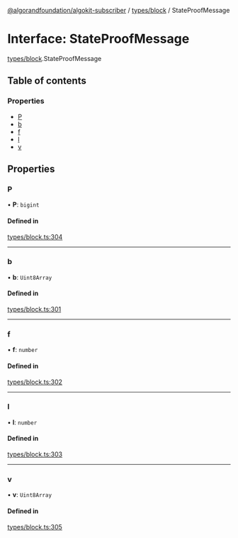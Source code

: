 [@algorandfoundation/algokit-subscriber](../README.md) / [types/block](../modules/types_block.md) / StateProofMessage

# Interface: StateProofMessage

[types/block](../modules/types_block.md).StateProofMessage

## Table of contents

### Properties

- [P](types_block.StateProofMessage.md#p)
- [b](types_block.StateProofMessage.md#b)
- [f](types_block.StateProofMessage.md#f)
- [l](types_block.StateProofMessage.md#l)
- [v](types_block.StateProofMessage.md#v)

## Properties

### P

• **P**: `bigint`

#### Defined in

[types/block.ts:304](https://github.com/algorandfoundation/algokit-subscriber-ts/blob/main/src/types/block.ts#L304)

___

### b

• **b**: `Uint8Array`

#### Defined in

[types/block.ts:301](https://github.com/algorandfoundation/algokit-subscriber-ts/blob/main/src/types/block.ts#L301)

___

### f

• **f**: `number`

#### Defined in

[types/block.ts:302](https://github.com/algorandfoundation/algokit-subscriber-ts/blob/main/src/types/block.ts#L302)

___

### l

• **l**: `number`

#### Defined in

[types/block.ts:303](https://github.com/algorandfoundation/algokit-subscriber-ts/blob/main/src/types/block.ts#L303)

___

### v

• **v**: `Uint8Array`

#### Defined in

[types/block.ts:305](https://github.com/algorandfoundation/algokit-subscriber-ts/blob/main/src/types/block.ts#L305)
